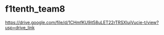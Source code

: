 # f1tenth_team8

https://drive.google.com/file/d/1CHmfKU9it58uLET22rTRSXlujVucie-t/view?usp=drive_link
